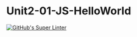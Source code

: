 # Unit2-01-JS-HelloWorld
[![GitHub's Super Linter](https://github.com/ICS20-Programming-PJLobetti/Unit2-01-JS-HelloWorld/workflows/GitHub's%20Super%20Linter/badge.svg)](https://github.com/ICS20-Programming-PJLobetti/Unit2-01-JS-HelloWorld/actions)